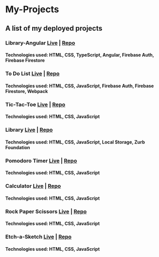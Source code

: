 # My-Projects
## A list of my deployed projects
### Library-Angular [Live](https://northrain-cmd.github.io/library-angular/) | [Repo](https://github.com/Northrain-cmd/library-angular)
#### Technologies used: HTML, CSS, TypeScript, Angular, Firebase Auth, Firebase Firestore
### To Do List  [Live](https://northrain-cmd.github.io/To-Do/) | [Repo](https://github.com/Northrain-cmd/To-Do)
#### Technologies used: HTML, CSS, JavaScript, Firebase Auth, Firebase Firestore, Webpack
### Tic-Tac-Toe [Live](https://northrain-cmd.github.io/Tic-Tac-Toe/)  | [Repo](https://github.com/Northrain-cmd/Tic-Tac-Toe)
#### Technologies used: HTML, CSS, JavaScript
### Library [Live](https://northrain-cmd.github.io/Library_Final/)  | [Repo](https://github.com/Northrain-cmd/Library)
#### Technologies used: HTML, CSS, JavaScript, Local Storage, Zurb Foundation
### Pomodoro Timer [Live](https://northrain-cmd.github.io/Pomodoro/)  |  [Repo](https://github.com/Northrain-cmd/Pomodoro)
#### Technologies used: HTML, CSS, JavaScript
### Calculator [Live](https://northrain-cmd.github.io/Calculator/) | [Repo](https://github.com/Northrain-cmd/Calculator)
#### Technologies used: HTML, CSS, JavaScript
### Rock Paper Scissors [Live](https://northrain-cmd.github.io/rock-paper-scissors/)  | [Repo](https://github.com/Northrain-cmd/rock-paper-scissors)
#### Technologies used: HTML, CSS, JavaScript
### Etch-a-Sketch [Live](https://northrain-cmd.github.io/etch-a-sketch/)  | [Repo](https://github.com/Northrain-cmd/etch-a-sketch)
#### Technologies used: HTML, CSS, JavaScript
